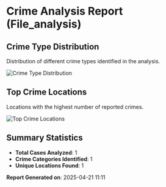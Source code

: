 
# Crime Analysis Report (File_analysis)

## Crime Type Distribution
Distribution of different crime types identified in the analysis.

![Crime Type Distribution](crime_type_distribution.png)

## Top Crime Locations
Locations with the highest number of reported crimes.

![Top Crime Locations](top_crime_locations.png)

## Summary Statistics
- **Total Cases Analyzed**: 1
- **Crime Categories Identified**: 1
- **Unique Locations Found**: 1

**Report Generated on**: 2025-04-21 11:11
